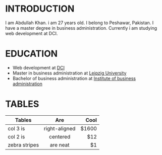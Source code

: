 # INTRODUCTION

I am Abdullah Khan. i am 27 years old. I belong to Peshawar, Pakistan. I have a master degree in business administration. Currently i am studying web development at DCI.

# EDUCATION

- Web development at [DCI](https://digitalcareerinstitute.org/en/)
- Master in business administration at [Leipzig University](https://www.uni-leipzig.de/en/)
- Bachelor of business administration at [Institute of business administration](http://imsciences.edu.pk/)

# TABLES
| Tables        | Are           | Cool  |
| ------------- |:-------------:| -----:|
| col 3 is      | right-aligned | $1600 |
| col 2 is      | centered      |   $12 |
| zebra stripes | are neat      |    $1 |

